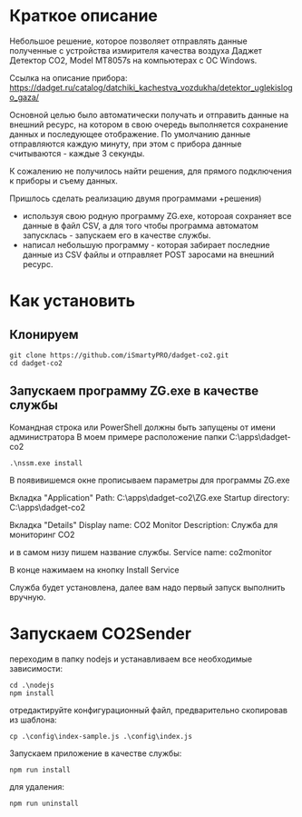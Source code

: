 # Краткое описание
Небольшое решение, которое позволяет отправлять данные полученные с устройства измирителя качества воздуха Даджет Детектор CO2, Model MT8057s на компьютерах с ОС Windows.

Ссылка на описание прибора: https://dadget.ru/catalog/datchiki_kachestva_vozdukha/detektor_uglekislogo_gaza/

Основной целью было автоматически получать и отправить данные на внешний ресурс, на котором в свою очередь выполняется сохранение данных и последующее отображение.
По умолчанию данные отправляются каждую минуту, при этом с прибора данные считываются - каждые 3 секунды.

К сожалению не получилось найти решения, для прямого подключения к приборы и съему данных.

Пришлось сделать реализацию двумя программами +решения)
* используя свою родную программу ZG.exe, котороая сохраняет все данные в файл CSV, а для того чтобы программа автоматом запусклась - запускаем его в качестве службы.
* написал небольшую программу - которая забирает последние данные из CSV файлы и отправляет POST заросами на внешний ресурс.

# Как установить

## Клонируем
```
git clone https://github.com/iSmartyPRO/dadget-co2.git
cd dadget-co2
```

## Запускаем программу ZG.exe в качестве службы
Командная строка или PowerShell должны быть запущены от имени администратора
В моем примере расположение папки C:\apps\dadget-co2
```
.\nssm.exe install
```
В появивишемся окне прописываем параметры для программы ZG.exe

Вкладка "Application"
Path: C:\apps\dadget-co2\ZG.exe
Startup directory: C:\apps\dadget-co2

Вкладка "Details"
Display name: CO2 Monitor
Description: Служба для мониторинг CO2

и в самом низу пишем название службы.
Service name: co2monitor

В конце нажимаем на кнопку Install Service

Служба будет установлена, далее вам надо первый запуск выполнить вручную.

# Запускаем CO2Sender
переходим в папку nodejs и устанавливаем все необходимые зависимости:
```
cd .\nodejs
npm install
```

отредактируйте конфигурационный файл, предварительно скопировав из шаблона:
```
cp .\config\index-sample.js .\config\index.js
```

Запускаем приложение в качестве службы:
```
npm run install
```

для удаления:
```
npm run uninstall
```

